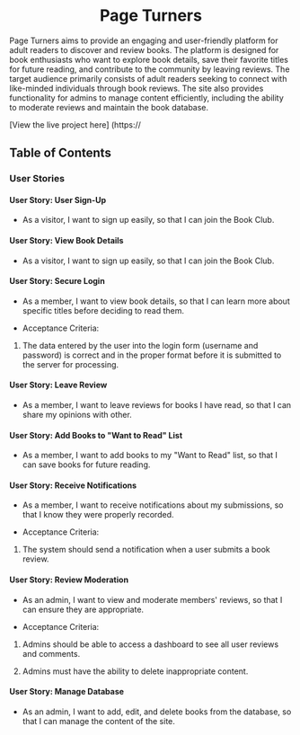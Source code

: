 <h1 align="center">Page Turners</h1>

Page Turners aims to provide an engaging and user-friendly platform for adult readers to discover and review books. The platform is designed for book enthusiasts who want to explore book details, save their favorite titles for future reading, and contribute to the community by leaving reviews. The target audience primarily consists of adult readers seeking to connect with like-minded individuals through book reviews. The site also provides functionality for admins to manage content efficiently, including the ability to moderate reviews and maintain the book database. 

[View the live project here] (https://

## Table of Contents

### User Stories

#### User Story: User Sign-Up
- As a visitor, I want to sign up easily, so that I can join the Book Club.

#### User Story: View Book Details
- As a visitor, I want to sign up easily, so that I can join the Book Club.

#### User Story: Secure Login
- As a member, I want to view book details, so that I can learn more about specific titles before deciding to read them.

- Acceptance Criteria:

1. The data entered by the user into the login form (username and password) is correct and in the proper format before it is submitted to the server for processing.
  
#### User Story: Leave Review  
- As a member, I want to leave reviews for books I have read, so that I can share my opinions with other.

#### User Story: Add Books to "Want to Read" List
- As a member, I want to add books to my "Want to Read" list, so that I can save books for future reading.

#### User Story: Receive Notifications
- As a member, I want to receive notifications about my submissions, so that I know they were properly recorded.

- Acceptance Criteria:

1. The system should send a notification when a user submits a book review.

#### User Story: Review Moderation
- As an admin, I want to view and moderate members' reviews, so that I can ensure they are appropriate.
  
- Acceptance Criteria:

1. Admins should be able to access a dashboard to see all user reviews and comments.

2. Admins must have the ability to delete inappropriate content.

#### User Story: Manage Database
- As an admin, I want to add, edit, and delete books from the database, so that I can manage the content of the site.








